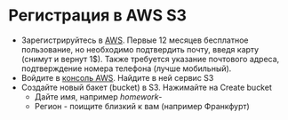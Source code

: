# Регистрация в AWS S3

* Зарегистрируйтесь в [AWS](https://aws.amazon.com/ru/). Первые 12 месяцев бесплатное пользование, но необходимо подтвердить почту, введя карту (снимут и вернут 1$). Также требуется указание почтового адреса, подтверждение номера телефона (лучше мобильный).
* Войдите в [консоль AWS](https://eu-central-1.console.aws.amazon.com/console/home?region=eu-central-1). Найдите в ней сервис S3
* Создайте новый бакет (bucket) в S3. Нажимайте на Create bucket
    * Дайте имя, например *homework-<username>*
    * Регион - поищите близкий к вам (например Франкфурт)
